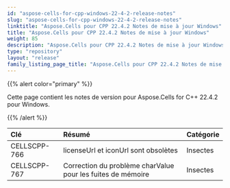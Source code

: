 ```yaml
---
id: "aspose-cells-for-cpp-windows-22-4-2-release-notes"
slug: "aspose-cells-for-cpp-windows-22-4-2-release-notes"
linktitle: "Aspose.Cells pour CPP 22.4.2 Notes de mise à jour Windows"
title: "Aspose.Cells pour CPP 22.4.2 Notes de mise à jour Windows"
weight: 85
description: "Aspose.Cells pour CPP 22.4.2 Notes de mise à jour Windows – the latest updates and fixes."
type: "repository"
layout: "release"
family_listing_page_title: "Aspose.Cells pour CPP 22.4.2 Notes de mise à jour Windows"
---
```

{{% alert color="primary" %}}

Cette page contient les notes de version pour Aspose.Cells for C++ 22.4.2 pour Windows.

{{% /alert %}}

|**Clé**|**Résumé**|**Catégorie**|
|:- |:- |:- |
|CELLSCPP-766| licenseUrl et iconUrl sont obsolètes|Insectes|
|CELLSCPP-767| Correction du problème charValue pour les fuites de mémoire|Insectes|
